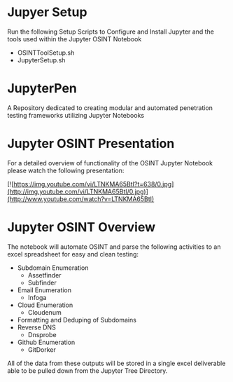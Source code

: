 # Jupyer Setup
Run the following Setup Scripts to Configure and Install Jupyter and the tools used within the Jupyter OSINT Notebook
* OSINTToolSetup.sh
* JupyterSetup.sh

# JupyterPen
A Repository dedicated to creating modular and automated penetration testing frameworks utilizing Jupyter Notebooks

# Jupyter OSINT Presentation
For a detailed overview of functionality of the OSINT Jupyter Notebook please watch the following presentation:

[![https://img.youtube.com/vi/LTNKMA65BtI?t=638/0.jpg](http://img.youtube.com/vi/LTNKMA65BtI/0.jpg)](http://www.youtube.com/watch?v=LTNKMA65BtI)

# Jupyter OSINT Overview
The notebook will automate OSINT and parse the following activities to an excel spreadsheet for easy and clean testing:

* Subdomain Enumeration
  * Assetfinder
  * Subfinder
* Email Enumeration
  * Infoga
* Cloud Enumeration
  * Cloudenum
* Formatting and Deduping of Subdomains
* Reverse DNS
  * Dnsprobe
* Github Enumeration
  * GitDorker

All of the data from these outputs will be stored in a single excel deliverable able to be pulled down from the Jupyter Tree Directory.
